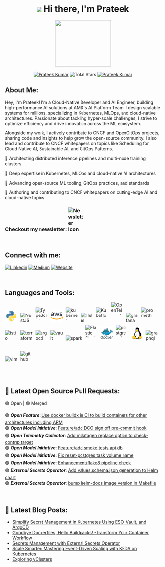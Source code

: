 
<h1 align="center"> 
<img src="https://raw.githubusercontent.com/iampavangandhi/iampavangandhi/master/gifs/Hi.gif" width="30px"> Hi there, I'm Prateek
</h1>

<p align="center"> 
	<img src="https://media3.giphy.com/media/v1.Y2lkPTc5MGI3NjExN2IwaXl0ZHFra2pleW80ODVmbzcyc2lkMTZjY3VqdnVqMHFzNTY5YSZlcD12MV9pbnRlcm5hbF9naWZfYnlfaWQmY3Q9Zw/26vACLXgansDXwHzzI/giphy.webp" width="180" height="150">

<p align="center"> 
	<a href="https://github.com/PrateekKumar1709"><img src="https://komarev.com/ghpvc/?username=PrateekKumar1709" alt="Prateek Kumar"/></a>
<!---
	<a href="https://github.com/PrateekKumar1709?tab=repositories"><img src="https://badges.pufler.dev/repos/PrateekKumar1709" alt="Prateek Kumar" /> </a>
-->
	<img src="https://img.shields.io/github/stars/PrateekKumar1709?label=Stars" alt="Total Stars">
	<a href="https://prateekkumar1709.github.io/PrateekKumar/"><img src="https://img.shields.io/github/followers/PrateekKumar1709?label=Followers" alt="Prateek Kumar"/> </a>


## About Me:

Hey, I'm Prateek! I'm a Cloud-Native Developer and AI Engineer, building high-performance AI solutions at AMD's AI Platform Team. I design scalable systems for millions, specializing in Kubernetes, MLOps, and cloud-native architectures. Passionate about tackling hyper-scale challenges, I strive to optimize efficiency and drive innovation across the ML ecosystem.

Alongside my work, I actively contribute to CNCF and OpenGitOps projects, sharing code and insights to help grow the open-source community. I also lead and contribute to CNCF whitepapers on topics like Scheduling for Cloud Native AI, Sustainable AI, and GitOps Patterns.

🚀 Architecting distributed inference pipelines and multi-node training clusters

🔧 Deep expertise in Kubernetes, MLOps and cloud-native AI architectures

🌟 Advancing open-source ML tooling, GitOps practices, and standards

📝 Authoring and contributing to CNCF whitepapers on cutting-edge AI and cloud-native topics

<h3 align="left">
    Checkout my newsletter:
    <a href="https://www.linkedin.com/build-relation/newsletter-follow?entityUrn=7194460474376114178">
        <img width="50px" src="https://cdn-icons-png.freepik.com/512/8364/8364693.png" alt="Newsletter Icon" style="display: inline-block; vertical-align: bottom;" />
    </a>
</h3>

<br> <!-- Add extra line breaks for spacing -->
## Connect with me:

[![Linkedin](https://img.shields.io/badge/LinkedIn-blue?style=for-the-badge&logo=linkedin&labelColor=blue&link=https://www.linkedin.com/in/prateek1709/)](https://www.linkedin.com/in/prateek1709/)
[![Medium](https://img.shields.io/badge/Medium-black?style=for-the-badge&logo=medium&logoColor=white&link=https://medium.com/@prateek17)](https://medium.com/@prateek17)
[![Website](https://img.shields.io/badge/kubecompass.com-grey?style=for-the-badge&url=https%3A%2F%2Fkubecompass.com)](https://kubecompass.com/)

<br> <!-- Add extra line breaks for spacing -->
## Languages and Tools:
<p align="left">
  <a href="https://www.python.org" target="_blank" style="text-decoration: none; border: none; outline: none; margin-right: 5px; display: inline-block;">
    <img
      src="https://github.com/devicons/devicon/blob/master/icons/python/python-original.svg"
      alt="python"
      width="40"
      height="40"
      style="border: none; outline: none; vertical-align: middle; display: block;"
    />
  </a>
  
  <a href="https://nestjs.com/" target="_blank" style="text-decoration: none; border: none; outline: none; margin-right: 5px; display: inline-block;">
    <img
      src="https://d33wubrfki0l68.cloudfront.net/e937e774cbbe23635999615ad5d7732decad182a/26072/logo-small.ede75a6b.svg"
      alt="NestJS"
      width="40"
      height="40"
      style="border: none; outline: none; vertical-align: middle; display: block;"
    />
  </a>
  
  <a href="https://www.typescriptlang.org/" target="_blank" style="text-decoration: none; border: none; outline: none; margin-right: 5px; display: inline-block;">
    <img
      src="https://upload.wikimedia.org/wikipedia/commons/thumb/4/4c/Typescript_logo_2020.svg/64px-Typescript_logo_2020.svg.png"
      alt="TypeScript"
      width="40"
      height="40"
      style="border: none; outline: none; vertical-align: middle; display: block;"
    />
  </a>
  
  <a href="https://www.aws.com/" target="_blank" style="text-decoration: none; border: none; outline: none; margin-right: 5px; display: inline-block;">
    <img
      src="https://raw.githubusercontent.com/devicons/devicon/master/icons/amazonwebservices/amazonwebservices-original-wordmark.svg"
      alt="aws"
      width="40"
      height="40"
      style="border: none; outline: none; vertical-align: middle; display: block;"
    />
  </a>
  
  <a href="https://kubernetes.io/" target="_blank" style="text-decoration: none; border: none; outline: none; margin-right: 5px; display: inline-block;">
    <img
      src="https://upload.wikimedia.org/wikipedia/commons/thumb/3/39/Kubernetes_logo_without_workmark.svg/84px-Kubernetes_logo_without_workmark.svg.png"
      alt="kubernetes"
      width="40"
      height="40"
      style="border: none; outline: none; vertical-align: middle; display: block;"
    />
  </a>
  
  <a href="https://helm.sh/" target="_blank" style="text-decoration: none; border: none; outline: none; margin-right: 5px; display: inline-block;">
    <img
      src="https://helm.sh/img/helm.svg"
      alt="Helm"
      width="40"
      height="40"
      style="border: none; outline: none; vertical-align: middle; display: block;"
    />
  </a>
  
  <a href="https://www.kubeflow.org/" target="_blank" style="text-decoration: none; border: none; outline: none; margin-right: 5px; display: inline-block;">
    <img
      src="https://www.kubeflow.org/images/logo.svg"
      alt="Kubeflow"
      width="40"
      height="40"
      style="border: none; outline: none; vertical-align: middle; display: block;"
    />
  </a>
  
  <a href="https://opentelemetry.io/" target="_blank" style="text-decoration: none; border: none; outline: none; margin-right: 5px; display: inline-block;">
    <img
      src="https://avatars.githubusercontent.com/u/49998002?s=48&v=4"
      alt="OpenTelemetry"
      width="40"
      height="40"
      style="border: none; outline: none; vertical-align: middle; display: block;"
    />
  </a>
  
  <a href="https://grafana.com/" target="_blank" style="text-decoration: none; border: none; outline: none; margin-right: 5px; display: inline-block;">
    <img
      src="https://www.vectorlogo.zone/logos/grafana/grafana-icon.svg"
      alt="grafana"
      width="40"
      height="40"
      style="border: none; outline: none; vertical-align: middle; display: block;"
    />
  </a>
  
  <a href="https://prometheus.io/" target="_blank" style="text-decoration: none; border: none; outline: none; margin-right: 5px; display: inline-block;">
    <img
      src="https://www.vectorlogo.zone/logos/prometheusio/prometheusio-icon.svg"
      alt="prometheus"
      width="40"
      height="40"
      style="border: none; outline: none; vertical-align: middle; display: block;"
    />
  </a>
  
  <a href="https://istio.io/" target="_blank" style="text-decoration: none; border: none; outline: none; margin-right: 5px; display: inline-block;">
    <img
      src="https://www.vectorlogo.zone/logos/istioio/istioio-icon.svg"
      alt="istio"
      width="40"
      height="40"
      style="border: none; outline: none; vertical-align: middle; display: block;"
    />
  </a>
  
  <a href="https://www.terraform.io/" target="_blank" style="text-decoration: none; border: none; outline: none; margin-right: 5px; display: inline-block;">
    <img
      src="https://www.vectorlogo.zone/logos/terraformio/terraformio-icon.svg"
      alt="terraform"
      width="40"
      height="40"
      style="border: none; outline: none; vertical-align: middle; display: block;"
    />
  </a>
  
  <a href="https://argo-cd.readthedocs.io/" target="_blank" style="text-decoration: none; border: none; outline: none; margin-right: 5px; display: inline-block;">
    <img
      src="https://icon.icepanel.io/Technology/svg/Argo-CD.svg"
      alt="argocd"
      width="40"
      height="40"
      style="border: none; outline: none; vertical-align: middle; display: block;"
    />
  </a>
  
  <a href="https://www.vaultproject.io/" target="_blank" style="text-decoration: none; border: none; outline: none; margin-right: 5px; display: inline-block;">
    <img
      src="https://www.vectorlogo.zone/logos/vaultproject/vaultproject-icon.svg"
      alt="vault"
      width="40"
      height="40"
      style="border: none; outline: none; vertical-align: middle; display: block;"
    />
  </a>
  
  <a href="https://databricks.com/glossary/pyspark" target="_blank" style="text-decoration: none; border: none; outline: none; margin-right: 5px; display: inline-block;">
    <img
      src="https://upload.wikimedia.org/wikipedia/commons/thumb/f/f3/Apache_Spark_logo.svg/250px-Apache_Spark_logo.svg.png"
      alt="spark"
      width="55"
      height="50"
      style="border: none; outline: none; vertical-align: middle; display: block;"
    />
  </a>
  
  <a href="https://www.elastic.co/" target="_blank" style="text-decoration: none; border: none; outline: none; margin-right: 5px; display: inline-block;">
    <img
      src="https://images.contentstack.io/v3/assets/bltefdd0b53724fa2ce/blt5d10f3a91df97d15/5c30744829d13af10bc2abd4/logo-elastic-vertical-reverse.svg"
      alt="Elastic Stack"
      width="40"
      height="40"
      style="border: none; outline: none; vertical-align: middle; display: block;"
    />
  </a>
  
  <a href="https://www.docker.com/" target="_blank" style="text-decoration: none; border: none; outline: none; margin-right: 5px; display: inline-block;">
    <img
      src="https://github.com/devicons/devicon/blob/master/icons/docker/docker-original-wordmark.svg"
      alt="docker"
      width="40"
      height="40"
      style="border: none; outline: none; vertical-align: middle; display: block;"
    />
  </a>
  
  <a href="https://www.postgresql.org/" target="_blank" style="text-decoration: none; border: none; outline: none; margin-right: 5px; display: inline-block;">
    <img
      src="https://upload.wikimedia.org/wikipedia/commons/thumb/2/29/Postgresql_elephant.svg/220px-Postgresql_elephant.svg.png"
      alt="postgresql"
      width="40"
      height="40"
      style="border: none; outline: none; vertical-align: middle; display: block;"
    />
  </a>
  
  <a href="https://www.linux.org/" target="_blank" style="text-decoration: none; border: none; outline: none; margin-right: 5px; display: inline-block;">
    <img
      src="https://github.com/devicons/devicon/blob/master/icons/linux/linux-original.svg"
      alt="linux"
      width="40"
      height="40"
      style="border: none; outline: none; vertical-align: middle; display: block;"
    />
  </a>
  
  <a href="https://graphql.org/" target="_blank" style="text-decoration: none; border: none; outline: none; margin-right: 5px; display: inline-block;">
    <img
      src="https://upload.wikimedia.org/wikipedia/commons/thumb/1/17/GraphQL_Logo.svg/225px-GraphQL_Logo.svg.png"
      alt="graphql"
      width="40"
      height="40"
      style="border: none; outline: none; vertical-align: middle; display: block;"
    />
  </a>
  
  <a href="https://www.vim.org/" target="_blank" style="text-decoration: none; border: none; outline: none; margin-right: 5px; display: inline-block;">
    <img
      src="https://upload.wikimedia.org/wikipedia/commons/thumb/9/9f/Vimlogo.svg/64px-Vimlogo.svg.png"
      alt="vim"
      width="40"
      height="40"
      style="border: none; outline: none; vertical-align: middle; display: block;"
    />
  </a>
  
  <a href="https://github.com/" target="_blank" style="text-decoration: none; border: none; outline: none; margin-right: 5px; display: inline-block;">
    <img
      src="https://avatars.githubusercontent.com/u/9919?s=200&v=4"
      alt="github"
      width="40"
      height="40"
      style="border: none; outline: none; vertical-align: middle; display: block;"
    />
  </a>
</p>




    
	
</p>

<br />

## 🔄 Latest Open Source Pull Requests:

🟣 Open | 🟢 Merged

🟣 ***Open Feature***: [Use docker buildx in CI to build containers for other architectures including ARM](https://github.com/open-feature/playground/issues/253) <br>
🟢 ***Open Model Initiative***: [Feature/add DCO sign off pre-commit hook](https://github.com/Open-Model-Initiative/OMI-Data-Pipeline/issues/173) <br>
🟢 ***Open Telemetry Collector***: [Add mdatagen replace option to check-contrib target](https://github.com/open-telemetry/opentelemetry-collector/pull/11223) <br>
🟢 ***Open Model Initiative***: [Feature/add smoke tests api db](https://github.com/Open-Model-Initiative/OMI-Data-Pipeline/pull/30) <br>
🟢 ***Open Model Initiative***: [Fix reset-postgres task volume name](https://github.com/Open-Model-Initiative/OMI-Data-Pipeline/pull/27) <br>
🟢 ***Open Model Initiative***: [Enhancement/flake8 pipeline check](https://github.com/Open-Model-Initiative/OMI-Data-Pipeline/pull/28) <br>
🟢 ***External Secrets Operator***: [Add values.schema.json generation to Helm chart](https://github.com/external-secrets/external-secrets/pull/3774) <br>
🟢 ***External Secrets Operator***: [bump helm-docs image version in Makefile](https://github.com/external-secrets/external-secrets/pull/3806) <br>


<br> <!-- Add extra line breaks for spacing -->
## 📕 Latest Blog Posts:
<!-- BLOG-POST-LIST:START -->
- [Simplify Secret Management in Kubernetes Using ESO, Vault, and ArgoCD](https://www.linkedin.com/pulse/simplify-secret-management-kubernetes-using-eso-vault-prateek-kumar-zrare/?trackingId=X5z0bu51THy19BlqOVZuoQ%3D%3D------2)
- [Goodbye Dockerfiles, Hello Buildpacks! -Transform Your Container Workflow](https://www.linkedin.com/pulse/goodbye-dockerfiles-hello-buildpacks-transform-your-container-kumar-lm15e/?trackingId=h4qda7myTjSGDkwNLV86JA%3D%3D------2)
- [Secrets Management with External Secrets Operator](https://kubecompass.com/posts/eso/------2)
- [Scale Smarter: Mastering Event-Driven Scaling with KEDA on Kubernetes](https://www.linkedin.com/pulse/scale-smarter-mastering-event-driven-scaling-keda-kubernetes-kumar-ukf1e/?trackingId=HQZIC8crQDCWT3V97Tb0FQ%3D%3D------2)
- [Exploring vClusters](https://kubecompass.com/posts/vcluster/------2)
<!-- BLOG-POST-LIST:END -->
